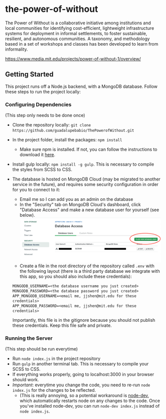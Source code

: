 # the-power-of-without

The Power of Without is a collaborative initiative among institutions and local communities for identifying cost-efficient, lightweight infrastructure systems for deployment in informal settlements, to foster sustainable, resilient, and autonomous communities. A taxonomy, and methodology based in a set of workshops and classes has been developed to learn from informality.

https://www.media.mit.edu/projects/power-of-without-1/overview/

## Getting Started

This project runs off a Node.js backend, with a MongoDB database. Follow these steps to run the project locally:

### Configuring Dependencies

(This step only needs to be done once)

- Clone the repository locally: `git clone https://github.com/guadalupebabio/ThePowerofWithout.git`
- In the project folder, install the packages: `npm install`
  - Make sure npm is installed. If not, you can follow the instructions to download it [here](https://www.npmjs.com/get-npm).
- Install gulp locally: `npm install -g gulp`. This is necessary to compile the styles from SCSS to CSS.
- The database is hosted on MongoDB Cloud (may be migrated to another service in the future), and requires some security configuration in order for you to connect to it:
  - Email me so I can add you as an admin on the database
  - In the "Security" tab on MongoDB Cloud's dashboard, click "Database Access" and make a new database user for yourself (see below).
  ![](./docs/images/docs-1.png)
  - Create a file in the root directory of the repository called `.env` with the following layout (there is a third party database we integrate with this app, so you should also include these credentials):

  ```
  MONGODB_USERNAME=<the database username you just created>
  MONGODB_PASSWORD=<the database password you just created>
  APP_MONGODB_USERNAME=<email me, jjshen@mit.edu for these credentials>
  APP_MONGODB_PASSWORD=<email me, jjshen@mit.edu for these credentials>
  ```

  Importantly, this file is in the gitignore because you should not publish these credentials. Keep this file safe and private.

### Running the Server

(This step should be run everytime)

- Run `node index.js` in the project repository
- Run `gulp` in another terminal tab. This is necessary to compile your SCSS to CSS.   
- If everything works properly, going to localhost:3000 in your browser should work.
- *Important*: everytime you change the code, you need to re-run `node index.js` for the changes to be reflected.
  - (This is really annoying, so a potential workaround is [node-dev](https://www.npmjs.com/package/node-dev), which automatically restarts node on any changes to the code. Once you've installed node-dev, you can run `node-dev index.js` instead of `node index.js`.
